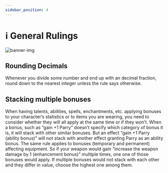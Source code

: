 ```yaml
---
sidebar_position: 4
---
```


# ℹ️ General Rulings

![banner-img](/img/banner/rulings-banner.png)

## Rounding Decimals

Whenever you divide some number and end up with an decimal fraction, round down to the nearest integer unless the rule says otherwise.

## Stacking multiple bonuses

When having talents, abilities, spells, enchantments, etc. applying bonuses to your character’s statistics or to items you are wearing, you need to consider whether they will all apply at the same time or if they won’t. When a bonus, such as “gain +1 Parry” doesn’t specify which category of bonus it is, it will stack with other similar bonuses. But an effect “gain +1 Parry (ability bonus)” will not stack with another effect granting Parry as an ability bonus. The same rule applies to bonuses (temporary and permanent) affecting equipment. So if your weapon would gain “increase the weapon damage by 1 (enhancement bonus)” multiple times, one one of those bonuses would apply. If multiple bonuses would not stack with each other and they differ in value, choose the highest one among them.
